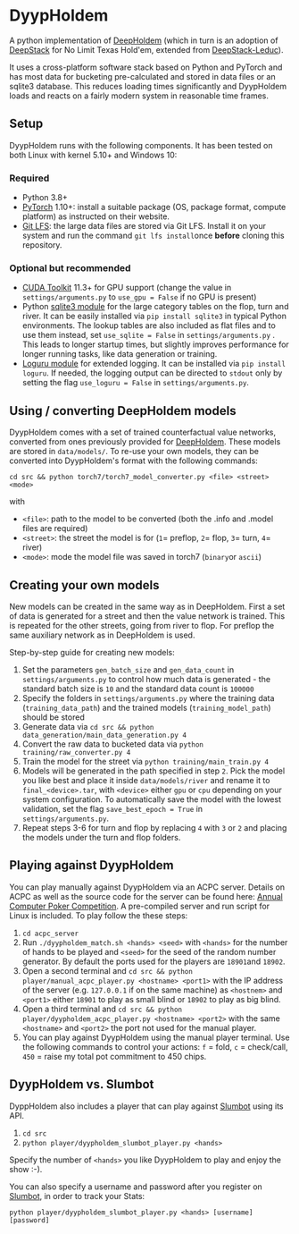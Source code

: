 # DyypHoldem

A python implementation of [DeepHoldem](https://github.com/happypepper/DeepHoldem) (which in turn is an adoption of [DeepStack](https://www.deepstack.ai/s/DeepStack.pdf) for No Limit Texas Hold'em, extended from [DeepStack-Leduc](https://github.com/lifrordi/DeepStack-Leduc)).

It uses a cross-platform software stack based on Python and PyTorch and has most data for bucketing pre-calculated and stored in data files or an sqlite3 database. This reduces loading times significantly and DyypHoldem loads and reacts on a fairly modern system in reasonable time frames.



## Setup

DyypHoldem runs with the following components. It has been tested on both Linux with kernel 5.10+ and Windows 10:

### Required

- Python 3.8+
- [PyTorch](https://pytorch.org/) 1.10+: install a suitable package (OS, package format, compute platform) as instructed on their website.
- [Git LFS](https://git-lfs.github.com/): the large data files are stored via Git LFS. Install it on your system and run the command `git lfs install`once **before** cloning this repository.

### Optional but recommended

- [CUDA Toolkit](https://developer.nvidia.com/cuda-downloads) 11.3+ for GPU support (change the value in `settings/arguments.py` to `use_gpu = False` if no GPU is present)
- Python [sqlite3 module](https://docs.python.org/3/library/sqlite3.html) for the large category tables on the flop, turn and river. It can be easily installed via `pip install sqlite3` in typical Python environments. The lookup tables are also included as flat files and to use them instead, set `use_sqlite = False` in `settings/arguments.py` . This leads to longer startup times, but slightly improves performance for longer running tasks, like data generation or training.
- [Loguru module](https://github.com/Delgan/loguru) for extended logging. It can be installed via `pip install loguru`. If needed, the logging output can be directed to `stdout` only by setting the flag `use_loguru = False` in `settings/arguments.py`.



## Using / converting DeepHoldem models

DyypHoldem comes with a set of trained counterfactual value networks, converted from ones previously provided for [DeepHoldem](https://github.com/happypepper/DeepHoldem/issues/28#issuecomment-689021950). These models are stored in `data/models/`. To re-use your own models, they can be converted into DyypHoldem's format with the following commands:

```shell
cd src && python torch7/torch7_model_converter.py <file> <street> <mode>
```

with

- `<file>`: path to the model to be converted (both the .info and .model files are required)
- `<street>`: the street the model is for (`1`= preflop, `2`= flop, `3`= turn, `4`= river)
- `<mode>`: mode the model file was saved in torch7 (`binary`or `ascii`)



## Creating your own models

New models can be created in the same way as in DeepHoldem. First a set of data is generated for a street and then the value network is trained. This is repeated for the other streets, going from river to flop. For preflop the same auxiliary network as in DeepHoldem is used.

Step-by-step guide for creating new models:

1. Set the parameters `gen_batch_size` and `gen_data_count` in `settings/arguments.py` to control how much data is generated - the standard batch size is `10` and the standard data count is `100000`
1. Specify the folders in `settings/arguments.py` where the training data (`training_data_path`) and the trained models (`training_model_path`) should be stored
1. Generate data via `cd src && python data_generation/main_data_generation.py 4`
2. Convert the raw data to bucketed data via `python training/raw_converter.py 4`
5. Train the model for the street via `python training/main_train.py 4`
6. Models will be generated in the path specified in step `2`. Pick the model you like best and place it inside
   `data/models/river` and rename it to `final_<device>.tar`, with `<device>` either `gpu` or `cpu` depending on your system configuration. To automatically save the model with the lowest validation, set the flag `save_best_epoch = True` in `settings/arguments.py`.
7. Repeat steps 3-6 for turn and flop by replacing `4` with `3` or `2` and placing the models under the turn and flop folders.



## Playing against DyypHoldem

You can play manually against DyypHoldem via an ACPC server. Details on ACPC as well as the source code for the server can be found here: [Annual Computer Poker Competition](http://www.computerpokercompetition.org/). A pre-compiled server and run script for Linux is included. To play follow the these steps:

1. `cd acpc_server`
2. Run `./dyypholdem_match.sh <hands> <seed>` with `<hands>` for the number of hands to be played and `<seed>` for the seed of the random number generator. By default the ports used for the players are `18901`and `18902`.
3. Open a second terminal and `cd src && python player/manual_acpc_player.py <hostname> <port1>` with the IP address of the server (e.g. `127.0.0.1` if on the same machine) as `<hostnem>` and `<port1>` either `18901` to play as small blind  or `18902` to play as big blind.
4. Open a third terminal and `cd src && python player/dyypholdem_acpc_player.py <hostname> <port2>` with the same `<hostname>` and `<port2>` the port not used for the manual player.
5. You can play against DyypHoldem using the manual player terminal. Use the following commands to control your actions: `f` = fold, `c` = check/call, `450` = raise my total pot commitment to 450 chips.



## DyypHoldem vs. Slumbot

DyppHoldem also includes a player that can play against [Slumbot](https://www.slumbot.com/) using its API.

1. `cd src`
2. `python player/dyypholdem_slumbot_player.py <hands>`

Specify the number of `<hands>` you like DyypHoldem to play and enjoy the show :-).

You can also specify a username and password after you register on [Slumbot](https://www.slumbot.com/), in order to track your Stats: 

`python player/dyypholdem_slumbot_player.py <hands> [username] [password]`
